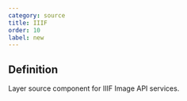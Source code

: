 ```yaml
---
category: source
title: IIIF
order: 10
label: new
---
```


## Definition

Layer source component for IIIF Image API services.